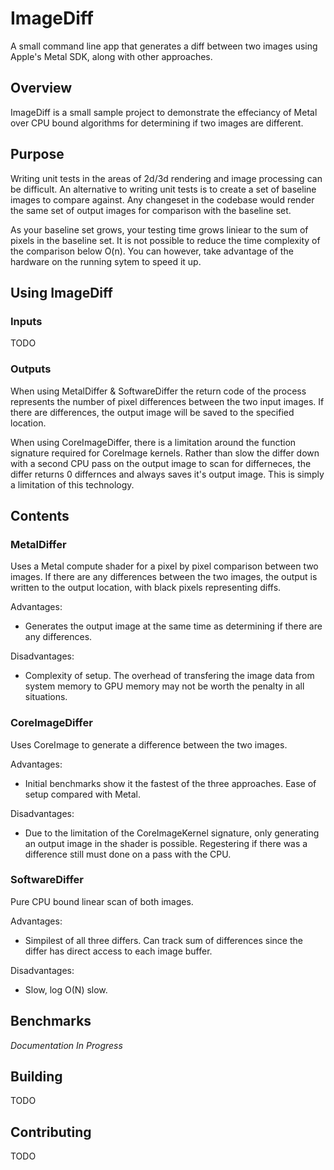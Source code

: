 # ImageDiff
A small command line app that generates a diff between two images using Apple's Metal SDK, along with other approaches.

## Overview
ImageDiff is a small sample project to demonstrate the effeciancy of Metal over CPU bound algorithms for determining if two images are different.

## Purpose
Writing unit tests in the areas of 2d/3d rendering and image processing can be difficult. An alternative to writing unit tests is to create a set of baseline images to compare against. Any changeset in the codebase would render the same set of output images for comparison with the baseline set.

As your baseline set grows, your testing time grows liniear to the sum of pixels in the baseline set. It is not possible to reduce the time complexity of the comparison below O(n). You can however, take advantage of the hardware on the running sytem to speed it up.

## Using ImageDiff
### Inputs
TODO

### Outputs
When using MetalDiffer & SoftwareDiffer the return code of the process represents the number of pixel differences between the two input images. If there are differences, the output image will be saved to the specified location.

When using CoreImageDiffer, there is a limitation around the function signature required for CoreImage kernels. Rather than slow the differ down with a second CPU pass on the output image to scan for differneces, the differ returns 0 differnces and always saves it's output image. This is simply a limitation of this technology.

## Contents
### MetalDiffer
Uses a Metal compute shader for a pixel by pixel comparison between two images. If there are any differences between the two images, the output is written to the output location, with black pixels representing diffs.

Advantages:  
- Generates the output image at the same time as determining if there are any differences.  

Disadvantages:  
- Complexity of setup. The overhead of transfering the image data from system memory to GPU memory may not be worth the penalty in all situations.

### CoreImageDiffer
Uses CoreImage to generate a difference between the two images.

Advantages:
- Initial benchmarks show it the fastest of the three approaches. Ease of setup compared with Metal.

Disadvantages:
- Due to the limitation of the CoreImageKernel signature, only generating an output image in the shader is possible. Regestering if there was a difference still must done on a pass with the CPU.


### SoftwareDiffer
Pure CPU bound linear scan of both images.

Advantages:
- Simpilest of all three differs. Can track sum of differences since the differ has direct access to each image buffer.

Disadvantages:
- Slow, log O(N) slow.


## Benchmarks
*Documentation In Progress*

## Building
TODO

## Contributing
TODO
